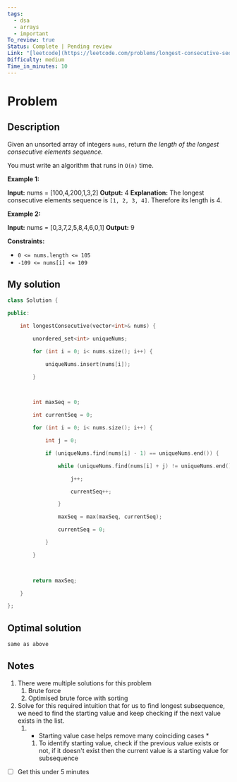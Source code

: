 ```yaml
---
tags:
  - dsa
  - arrays
  - important
To_review: true
Status: Complete | Pending review
Link: "[leetcode](https://leetcode.com/problems/longest-consecutive-sequence/description/)"
Difficulty: medium
Time_in_minutes: 10
---
```

# Problem
## Description
Given an unsorted array of integers `nums`, return _the length of the longest consecutive elements sequence._

You must write an algorithm that runs in `O(n)` time.

**Example 1:**

**Input:** nums = [100,4,200,1,3,2]
**Output:** 4
**Explanation:** The longest consecutive elements sequence is `[1, 2, 3, 4]`. Therefore its length is 4.

**Example 2:**

**Input:** nums = [0,3,7,2,5,8,4,6,0,1]
**Output:** 9

**Constraints:**

- `0 <= nums.length <= 105`
- `-109 <= nums[i] <= 109`
## My solution
```cpp
class Solution {

public:

    int longestConsecutive(vector<int>& nums) {

        unordered_set<int> uniqueNums;

        for (int i = 0; i< nums.size(); i++) {

            uniqueNums.insert(nums[i]);

        }

  

        int maxSeq = 0;

        int currentSeq = 0;

        for (int i = 0; i< nums.size(); i++) {

            int j = 0;

            if (uniqueNums.find(nums[i] - 1) == uniqueNums.end()) {

                while (uniqueNums.find(nums[i] + j) != uniqueNums.end()) {

                    j++;

                    currentSeq++;

                }

                maxSeq = max(maxSeq, currentSeq);

                currentSeq = 0;

            }

        }

  

        return maxSeq;

    }

};
```
## Optimal solution
```cpp
same as above
```
## Notes
1. There were multiple solutions for this problem
	1. Brute force
	2. Optimised brute force with sorting
2. Solve for this required intuition that for us to find longest subsequence, we need to find the starting value and keep checking if the next value exists in the list.
	1. * Starting value case helps remove many coinciding cases *
		1. To identify starting value, check if the previous value exists or not, if it doesn't exist then the current value is a starting value for subsequence
- [ ] Get this under 5 minutes